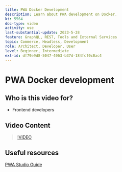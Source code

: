 ```yaml
---
title: PWA Docker Development
description: Learn about PWA development on Docker.
kt: 5564
doc-type: video
activity: use
last-substantial-update: 2023-5-28
feature: GraphQL, REST, Tools and External Services
topic: Commerce, Headless, Development
role: Architect, Developer, User
level: Beginner, Intermediate
exl-id: df79e9d8-5047-4063-b37d-184fcf0c0ac4
---
```

# PWA Docker development

## Who is this video for?

- Frontend developers

## Video Content

>[!VIDEO](https://video.tv.adobe.com/v/35784?quality=12&learn=on)

## Useful resources

[PWA Studio Guide](https://developer.adobe.com/commerce/pwa-studio/)
